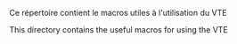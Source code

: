 Ce répertoire contient le macros utiles à l'utilisation du VTE

This directory contains the useful macros for using the VTE